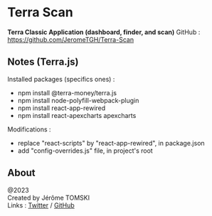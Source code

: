 # Terra Scan

**Terra Classic Application (dashboard, finder, and scan)**
GitHub : https://github.com/JeromeTGH/Terra-Scan

## Notes (Terra.js)
Installed packages (specifics ones) :
- npm install @terra-money/terra.js
- npm install node-polyfill-webpack-plugin
- npm install react-app-rewired
- npm install react-apexcharts apexcharts

Modifications :
- replace "react-scripts" by "react-app-rewired", in package.json
- add "config-overrides.js" file, in project's root


## About

@2023<br />
Created by Jérôme TOMSKI<br />
Links : [Twitter](https://twitter.com/jerometomski) / [GitHub](https://github.com/JeromeTGH)